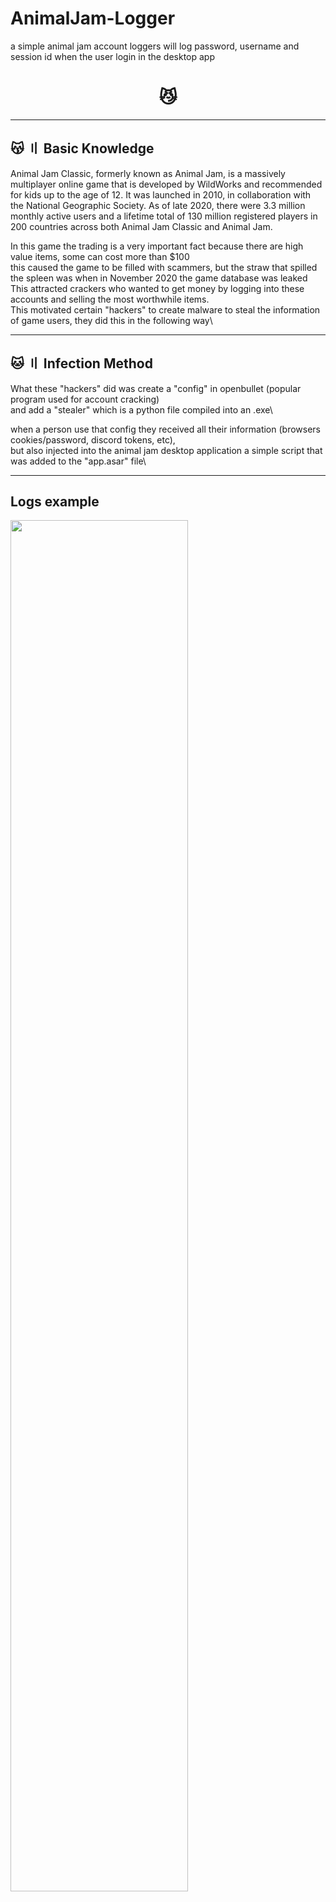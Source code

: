 # AnimalJam-Logger
a simple animal jam account loggers will log password, username and session id when the user login in the desktop app

<h1 align="center">
  😼
</h1>

---

## 😽 〢 Basic Knowledge

Animal Jam Classic, formerly known as Animal Jam, is a massively multiplayer online game that is developed by WildWorks and recommended for kids up to the age of 12. It was launched in 2010, in collaboration with the National Geographic Society. As of late 2020, there were 3.3 million monthly active users and a lifetime total of 130 million registered players in 200 countries across both Animal Jam Classic and Animal Jam.

In this game the trading is a very important fact because there are high value items, some can cost more than $100\
this caused the game to be filled with scammers, but the straw that spilled the spleen was when in November 2020 the game database was leaked\
This attracted crackers who wanted to get money by logging into these accounts and selling the most worthwhile items.\
This motivated certain "hackers" to create malware to steal the information of game users, they did this in the following way\

---

## 🐱 〢 Infection Method

What these "hackers" did was create a "config" in openbullet (popular program used for account cracking)\
and add a "stealer" which is a python file compiled into an .exe\

when a person use that config they received all their information (browsers cookies/password, discord tokens, etc),\
 but also injected into the animal jam desktop application a simple script that was added to the "app.asar" file\


---

## Logs example
<img src="https://cdn.discordapp.com/attachments/959931793597943839/979149073586217020/unknown.png" height="75%" width="75%"/>
